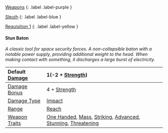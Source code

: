 
[Weapons](Game/Weapons-List)
{: .label .label-purple }

[Sleuth](Game/Sleuth)
{: .label .label-blue }

[Requisition 1](Game/Deployment#Requisition)
{: .label .label-yellow }
#### Stun Baton
*A classic tool for space security forces. A non-collapsible baton with a notable power supply, providing additional weight to the head. When making contact with something, it discharges a large burst of electricity.*

| Default [Damage](Core/Weapons#Calculating%20Damage) | 1(-2 + [Strength](Game/Core/Strength))                                                                                                                                                                                                        |
| :-------------------------------------------------- | :-------------------------------------------------------------------------------------------------------------------------------------------------------------------------------------------------------------------------------------------- |
| [Damage Bonus](Game/Core/Weapons#Damage%20Bonus)    | 4 + [Strength](Game/Core/Strength)                                                                                                                                                                                                            |
| [Damage Type](Core/Weapons#Damage%20Type)           | [Impact](Game/Core/Injury#Impact)                                                                                                                                                                                                             |
| [Range](Core/Weapons#Range)                         | [Reach](Game/Core/Movement#Reach)                                                                                                                                                                                                             |
| [Weapon Traits](Core/Weapon-Traits)                 | [One Handed](Game/Core/Blocks/One-Handed), [Mass](Game/Core/Blocks/Mass), [Striking](Game/Core/Blocks/Striking), [Advanced](Game/Core/Blocks/Advanced), [Stunning](Game/Core/Blocks/Stunning), [Threatening](Game/Core/Blocks/Threatening) |
